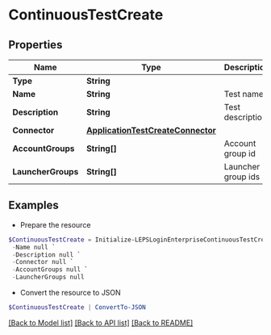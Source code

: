 # ContinuousTestCreate
## Properties

Name | Type | Description | Notes
------------ | ------------- | ------------- | -------------
**Type** | **String** |  | 
**Name** | **String** | Test name | 
**Description** | **String** | Test description | [optional] 
**Connector** | [**ApplicationTestCreateConnector**](ApplicationTestCreateConnector.md) |  | 
**AccountGroups** | **String[]** | Account group id | [optional] 
**LauncherGroups** | **String[]** | Launcher group ids | [optional] 

## Examples

- Prepare the resource
```powershell
$ContinuousTestCreate = Initialize-LEPSLoginEnterpriseContinuousTestCreate  -Type null `
 -Name null `
 -Description null `
 -Connector null `
 -AccountGroups null `
 -LauncherGroups null
```

- Convert the resource to JSON
```powershell
$ContinuousTestCreate | ConvertTo-JSON
```

[[Back to Model list]](../README.md#documentation-for-models) [[Back to API list]](../README.md#documentation-for-api-endpoints) [[Back to README]](../README.md)

